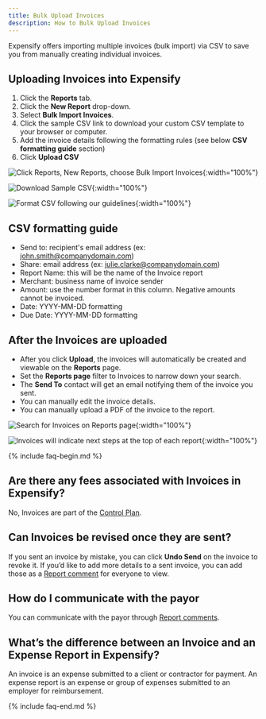 ```yaml
---
title: Bulk Upload Invoices
description: How to Bulk Upload Invoices
---
```


Expensify offers importing multiple invoices (bulk import) via CSV to save you from manually creating individual invoices.

## Uploading Invoices into Expensify

1. Click the **Reports** tab.
2. Click the **New Report** drop-down.
3. Select **Bulk Import Invoices**.
4. Click the sample CSV link to download your custom CSV template to your browser or computer.
5. Add the invoice details following the formatting rules (see below **CSV formatting guide** section)
6. Click **Upload CSV**

![Click Reports, New Reports, choose Bulk Import Invoices](https://help.expensify.com/assets/images/invoice-bulk-01.png){:width="100%"}

![Download Sample CSV](https://help.expensify.com/assets/images/invoice-bulk-02.png){:width="100%"}

![Format CSV following our guidelines](https://help.expensify.com/assets/images/invoice-bulk-03.png){:width="100%"}


## CSV formatting guide

- Send to: recipient's email address (ex: john.smith@companydomain.com)
- Share: email address (ex: julie.clarke@companydomain.com)
- Report Name: this will be the name of the Invoice report
- Merchant: business name of invoice sender
- Amount: use the number format in this column. Negative amounts cannot be invoiced.
- Date: YYYY-MM-DD formatting
- Due Date: YYYY-MM-DD formatting

## After the Invoices are uploaded

- After you click **Upload**, the invoices will automatically be created and viewable on the **Reports** page.
- Set the **Reports page** filter to Invoices to narrow down your search. 
- The **Send To** contact will get an email notifying them of the invoice you sent.
- You can manually edit the invoice details.
- You can manually upload a PDF of the invoice to the report. 

![Search for Invoices on Reports page](https://help.expensify.com/assets/images/invoice-bulk-04.png){:width="100%"}

![Invoices will indicate next steps at the top of each report](https://help.expensify.com/assets/images/invoice-bulk-05.png){:width="100%"}

{% include faq-begin.md %}

## Are there any fees associated with Invoices in Expensify?
No, Invoices are part of the [Control Plan](https://help.expensify.com/articles/expensify-classic/expensify-billing/Change-Plan-Or-Subscription#change-group-plan).

## Can Invoices be revised once they are sent?
If you sent an invoice by mistake, you can click **Undo Send** on the invoice to revoke it. If you’d like to add more details to a sent invoice, you can add those as a [Report comment](https://help.expensify.com/articles/expensify-classic/reports/Add-comments-and-attachments-to-a-report) for everyone to view.

## How do I communicate with the payor
You can communicate with the payor through [Report comments](https://help.expensify.com/articles/expensify-classic/reports/Add-comments-and-attachments-to-a-report). 

## What’s the difference between an Invoice and an Expense Report in Expensify?
An invoice is an expense submitted to a client or contractor for payment. An expense report is an expense or group of expenses submitted to an employer for reimbursement. 

{% include faq-end.md %}
